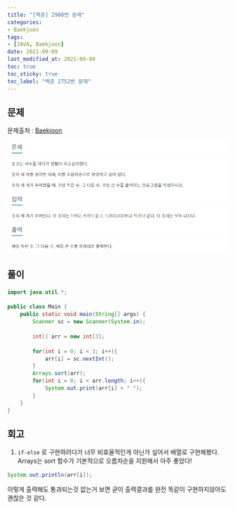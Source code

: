 ```yaml
---
title: "[백준] 2908번 문제"
categories:
- Baekjoon
tags: 
- [JAVA, Baekjoon]
date: 2021-09-09
last_modified_at: 2021-09-09
toc: true
toc_sticky: true
toc_label: "백준 2752번 문제"
---
```


## 문제

문제출처 : [Baekjoon][Baekjoon]

[Baekjoon]: https://www.acmicpc.net/problem/2752

![img](/image/bj_2752.PNG)

## 풀이
```java
import java.util.*;

public class Main {
    public static void main(String[] args) {
        Scanner sc = new Scanner(System.in);

        int[] arr = new int[3];

        for(int i = 0; i < 3; i++){
            arr[i] = sc.nextInt();
        }
        Arrays.sort(arr);
        for(int i = 0; i < arr.length; i++){
            System.out.print(arr[i] + " ");
        }
    }
}
```

## 회고

1. `if-else` 로 구현하려다가 너무 비효율적인게 아닌가 싶어서 배열로 구현해봤다. Arrays는 sort 함수가 기본적으로 오름차순을 지원해서 아주 좋았다!
```java
System.out.println(arr[i]);
```
이렇게 출력해도 통과되는것 없는거 보면 굳이 출력결과를 완전 똑같이 구현하지않아도 괜찮은 것 같다.